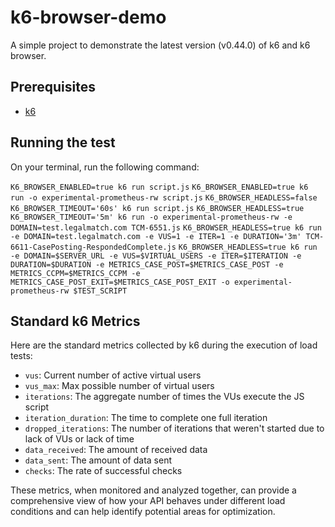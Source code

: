 # k6-browser-demo

A simple project to demonstrate the latest version (v0.44.0) of k6 and k6 browser.

## Prerequisites

- [k6](https://k6.io/docs/get-started/installation/)

## Running the test

On your terminal, run the following command:

`K6_BROWSER_ENABLED=true k6 run script.js`
`K6_BROWSER_ENABLED=true k6 run -o experimental-prometheus-rw script.js`
`K6_BROWSER_HEADLESS=false K6_BROWSER_TIMEOUT='60s' k6 run script.js`
`K6_BROWSER_HEADLESS=true K6_BROWSER_TIMEOUT='5m' k6 run -o experimental-prometheus-rw -e DOMAIN=test.legalmatch.com TCM-6551.js`
`K6_BROWSER_HEADLESS=true k6 run -e DOMAIN=test.legalmatch.com -e VUS=1 -e ITER=1 -e DURATION='3m' TCM-6611-CasePosting-RespondedComplete.js`
`K6_BROWSER_HEADLESS=true k6 run -e DOMAIN=$SERVER_URL -e VUS=$VIRTUAL_USERS -e ITER=$ITERATION -e DURATION=$DURATION -e METRICS_CASE_POST=$METRICS_CASE_POST -e METRICS_CCPM=$METRICS_CCPM -e METRICS_CASE_POST_EXIT=$METRICS_CASE_POST_EXIT -o experimental-prometheus-rw $TEST_SCRIPT`

## Standard k6 Metrics

Here are the standard metrics collected by k6 during the execution of load tests:

- `vus`: Current number of active virtual users
- `vus_max`: Max possible number of virtual users 
- `iterations`: The aggregate number of times the VUs execute the JS script
- `iteration_duration`: The time to complete one full iteration
- `dropped_iterations`: The number of iterations that weren't started due to lack of VUs or lack of time
- `data_received`: The amount of received data
- `data_sent`: The amount of data sent
- `checks`: The rate of successful checks

These metrics, when monitored and analyzed together, can provide a comprehensive view of how your API behaves under different load conditions and can help identify potential areas for optimization.